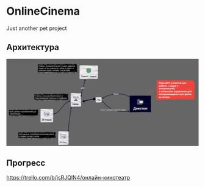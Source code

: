 # OnlineCinema
Just another pet project
## Архитектура
![](.github/Architecture.PNG)

## Прогресс

https://trello.com/b/jsRJQlN4/онлайн-кинотеатр
